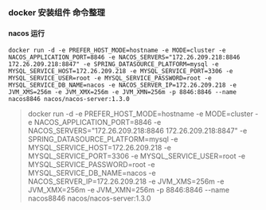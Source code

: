 ### docker 安装组件 命令整理


#### nacos 运行
`docker run -d -e PREFER_HOST_MODE=hostname -e MODE=cluster -e NACOS_APPLICATION_PORT=8846 -e NACOS_SERVERS="172.26.209.218:8846 172.26.209.218:8847" -e SPRING_DATASOURCE_PLATFORM=mysql -e MYSQL_SERVICE_HOST=172.26.209.218 -e MYSQL_SERVICE_PORT=3306 -e MYSQL_SERVICE_USER=root -e MYSQL_SERVICE_PASSWORD=root -e MYSQL_SERVICE_DB_NAME=nacos -e NACOS_SERVER_IP=172.26.209.218 -e JVM_XMS=256m -e JVM_XMX=256m -e JVM_XMN=256m -p 8846:8846 --name nacos8846 nacos/nacos-server:1.3.0`



> docker run -d -e PREFER_HOST_MODE=hostname -e MODE=cluster -e NACOS_APPLICATION_PORT=8846 -e NACOS_SERVERS="172.26.209.218:8846 172.26.209.218:8847" -e SPRING_DATASOURCE_PLATFORM=mysql -e MYSQL_SERVICE_HOST=172.26.209.218 -e MYSQL_SERVICE_PORT=3306 -e MYSQL_SERVICE_USER=root -e MYSQL_SERVICE_PASSWORD=root -e MYSQL_SERVICE_DB_NAME=nacos -e NACOS_SERVER_IP=172.26.209.218 -e JVM_XMS=256m -e JVM_XMX=256m -e JVM_XMN=256m -p 8846:8846 --name nacos8846 nacos/nacos-server:1.3.0